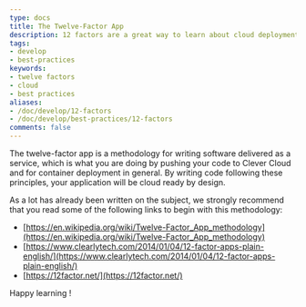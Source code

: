 ```yaml
---
type: docs
title: The Twelve-Factor App
description: 12 factors are a great way to learn about cloud deployment
tags:
- develop
- best-practices
keywords:
- twelve factors
- cloud
- best practices
aliases:
- /doc/develop/12-factors
- /doc/develop/best-practices/12-factors
comments: false
---
```


The twelve-factor app is a methodology for writing software delivered as a service, which is what you are doing by pushing your code to Clever Cloud and for container deployment in general. By writing code following these principles, your application will be cloud ready by design.

As a lot has already been written on the subject, we strongly recommend that you read some of the following links to begin with this methodology:

- [https://en.wikipedia.org/wiki/Twelve-Factor_App_methodology](https://en.wikipedia.org/wiki/Twelve-Factor_App_methodology)
- [https://www.clearlytech.com/2014/01/04/12-factor-apps-plain-english/](https://www.clearlytech.com/2014/01/04/12-factor-apps-plain-english/)
- [https://12factor.net/](https://12factor.net/)

Happy learning !
